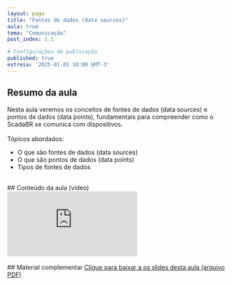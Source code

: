 ```yaml
---
layout: page
title: "Fontes de dados (data sources)"
aula: true
tema: "Comunicação"
post_index: 1.1

# Configurações de publicação
published: true
estreia: '2025-01-01 10:00 GMT-3'
---
```


## Resumo da aula
<div class="message">
	Nesta aula veremos os conceitos de fontes de dados (data sources) e pontos de dados (data points), fundamentais para compreender como o ScadaBR se comunica com dispositivos.
	<br><br>
	Tópicos abordados:
	<ul>
		<li>O que são fontes de dados (data sources)</li>
		<li>O que são pontos de dados (data points)</li>
		<li>Tipos de fontes de dados</li>
	</ul>
</div>

<br>
## Conteúdo da aula (vídeo)

<div class="iframe-container ratio-16_9">
	<iframe src="https://youtube.com/embed/CWcKPwIS_tc" title="YouTube video player" frameborder="0" allow="accelerometer; autoplay; clipboard-write; encrypted-media; gyroscope; picture-in-picture; web-share" allowfullscreen></iframe>
</div>

<br>
## Material complementar
<a href="{{ '/uploads/Slides Data Sources.pdf' | absolute_url }}" download>Clique para baixar a os slides desta aula (arquivo PDF)</a>